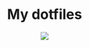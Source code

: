 <div align="center">
  <h1>My dotfiles</h1>
  <img src="https://preview.redd.it/hndo6vj6gde71.png?width=640&crop=smart&auto=webp&s=f968f11db3394a6c7ff493496a2dd81b42a5564a">

</div>

